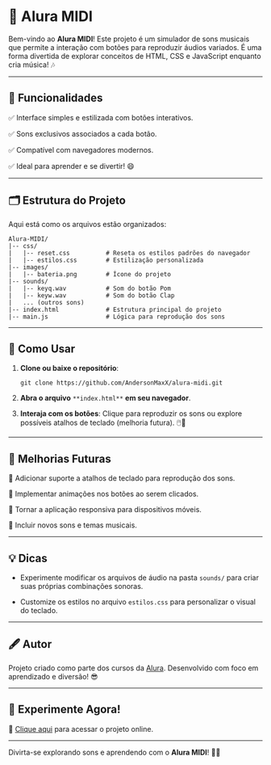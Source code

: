 # 🎵 Alura MIDI

Bem-vindo ao **Alura MIDI**! Este projeto é um simulador de sons musicais que permite a interação com botões para reproduzir áudios variados. É uma forma divertida de explorar conceitos de HTML, CSS e JavaScript enquanto cria música! 🎶

----------

## 🌟 Funcionalidades

✅ Interface simples e estilizada com botões interativos.

✅ Sons exclusivos associados a cada botão.

✅ Compatível com navegadores modernos.

✅ Ideal para aprender e se divertir! 😄

----------

## 🗂️ Estrutura do Projeto

Aqui está como os arquivos estão organizados:

```
Alura-MIDI/
|-- css/
|   |-- reset.css          # Reseta os estilos padrões do navegador
|   |-- estilos.css        # Estilização personalizada
|-- images/
|   |-- bateria.png        # Ícone do projeto
|-- sounds/
|   |-- keyq.wav           # Som do botão Pom
|   |-- keyw.wav           # Som do botão Clap
|   ... (outros sons)
|-- index.html             # Estrutura principal do projeto
|-- main.js                # Lógica para reprodução dos sons
```

----------

## 🚀 Como Usar

1.  **Clone ou baixe o repositório**:
    
    ```
    git clone https://github.com/AndersonMaxX/alura-midi.git
    ```
    
2.  **Abra o arquivo** `**index.html**` **em seu navegador**.
    
3.  **Interaja com os botões**: Clique para reproduzir os sons ou explore possíveis atalhos de teclado (melhoria futura). 🖱️🎹
    

----------

## 🎯 Melhorias Futuras

🔹 Adicionar suporte a atalhos de teclado para reprodução dos sons.

🔹 Implementar animações nos botões ao serem clicados.

🔹 Tornar a aplicação responsiva para dispositivos móveis.

🔹 Incluir novos sons e temas musicais.

----------

## 💡 Dicas

-   Experimente modificar os arquivos de áudio na pasta `sounds/` para criar suas próprias combinações sonoras.
    
-   Customize os estilos no arquivo `estilos.css` para personalizar o visual do teclado.
    

----------

## 🖋️ Autor

Projeto criado como parte dos cursos da [Alura](https://www.alura.com.br/). Desenvolvido com foco em aprendizado e diversão! 😎

----------

## 🥁 Experimente Agora!

🔗 [Clique aqui](https://alura-midi-beta-teal.vercel.app/) para acessar o projeto online.

----------

Divirta-se explorando sons e aprendendo com o **Alura MIDI**! 🌈🎹
